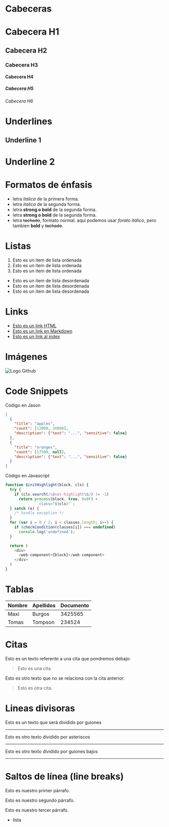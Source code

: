 # Cabeceras
# Cabecera H1
## Cabecera H2
### Cabecera H3
#### Cabecera H4
##### Cabecera H5
###### Cabecera H6

# Underlines
Underline 1
-----------

Underline 2
===========

# Formatos de énfasis
- letra *italica* de la primera forma.
- letra _italica_ de la segunda forma.
- letra **strong o bold** de la segunda forma.
- letra __strong o bold__ de la segunda forma.
- letra ~~tachado~~, formato normal.
aqui podemos usar *forato itálico*, pero tambien **bold** y ~~tachado~~.

# Listas
1. Esto es un item de lista ordenada
2. Esto es un item de lista ordenada
3. Esto es un item de lista ordenada
- Esto es un item de lista desordenada 
- Esto es un item de lista desordenada 
- Esto es un item de lista desordenada

# Links
- <a href="http://google.com">Esto es un link HTML</a>
- [Esto es un link en Markdown](http://www.google.com)
- [Esto es un link al index](index.html)

# Imágenes
![Logo Github](https://logos-marques.com/wp-content/uploads/2021/03/GitHub-Embleme.png)

# Code Snippets

Código en Jason
```JSON
[
  {
    "title": "apples",
    "count": [12000, 20000],
    "description": {"text": "...", "sensitive": false}
  },
  {
    "title": "oranges",
    "count": [17500, null],
    "description": {"text": "...", "sensitive": false}
  }
]
```
Código en Javascript
```Javascript
function $initHighlight(block, cls) {
  try {
    if (cls.search(/\bno\-highlight\b/) != -1)
      return process(block, true, 0x0F) +
             ` class="${cls}"`;
  } catch (e) {
    /* handle exception */
  }
  for (var i = 0 / 2; i < classes.length; i++) {
    if (checkCondition(classes[i]) === undefined)
      console.log('undefined');
  }

  return (
    <div>
      <web-component>{block}</web-component>
    </div>
  )
}
```
# Tablas
| Nombre | Apellidos | Documento |
| ------ | --------- | --------- |
| Maxi | Burgos | 3425565 |
| Tomas | Tompson | 234524 |

# Citas
Esto es un texto referente a una cita que pondremos debajo:
> Esto es una cita.

Esto es otro texto que no se relaciona con la cita anterior:
> Esto es otra cita.

# Lineas divisoras
Esto es un texto que será dividido por guiones

---
Esto es otro texto dividido por asteriscos

***
Esto es otro texto dividido por guiones bajos

___

# Saltos de línea (line breaks)
Esto es nuestro primer párrafo.

Esto es nuestro segundo párrafo.

Esto es nuestro tercer párrafo.
- lista
